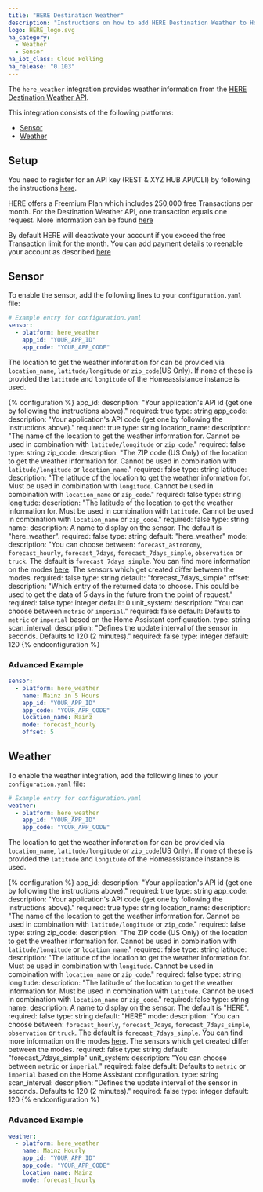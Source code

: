 ```yaml
---
title: "HERE Destination Weather"
description: "Instructions on how to add HERE Destination Weather to Home Assistant."
logo: HERE_logo.svg
ha_category:
  - Weather
  - Sensor
ha_iot_class: Cloud Polling
ha_release: "0.103"
---
```


The `here_weather` integration provides weather information from the [HERE Destination Weather API](https://developer.here.com/documentation/weather/dev_guide/topics/overview.html).

This integration consists of the following platforms:

- [Sensor](#sensor)
- [Weather](#weather)

## Setup

You need to register for an API key (REST & XYZ HUB API/CLI) by following the instructions [here](https://developer.here.com/documentation/weather/dev_guide/common/credentials.html).

HERE offers a Freemium Plan which includes 250,000 free Transactions per month. For the Destination Weather API, one transaction equals one request. More information can be found [here](https://developer.here.com/faqs#payment-subscription)

By default HERE will deactivate your account if you exceed the free Transaction limit for the month. You can add payment details to reenable your account as described [here](https://developer.here.com/faqs)

## Sensor

To enable the sensor, add the following lines to your `configuration.yaml` file:

```yaml
# Example entry for configuration.yaml
sensor:
  - platform: here_weather
    app_id: "YOUR_APP_ID"
    app_code: "YOUR_APP_CODE"
```

The location to get the weather information for can be provided via `location_name`, `latitude/longitude` or `zip_code`(US Only).
If none of these is provided the `latitude` and `longitude` of the Homeassistance instance is used.

{% configuration %}
app_id:
  description: "Your application's API id (get one by following the instructions above)."
  required: true
  type: string
app_code:
  description: "Your application's API code (get one by following the instructions above)."
  required: true
  type: string
location_name:
  description: "The name of the location to get the weather information for. Cannot be used in combination with `latitude/longitude` or `zip_code`."
  required: false
  type: string
zip_code:
  description: "The ZIP code (US Only) of the location to get the weather information for. Cannot be used in combination with `latitude/longitude` or `location_name`."
  required: false
  type: string
latitude:
  description: "The latitude of the location to get the weather information for. Must be used in combination with `longitude`. Cannot be used in combination with `location_name` or `zip_code`."
  required: false
  type: string
longitude:
  description: "The latitude of the location to get the weather information for. Must be used in combination with `latitude`. Cannot be used in combination with `location_name` or `zip_code`."
  required: false
  type: string
name:
  description: A name to display on the sensor. The default is "here_weather".
  required: false
  type: string
  default: "here_weather"
mode:
  description: "You can choose between: `forecast_astronomy`, `forecast_hourly`, `forecast_7days`, `forecast_7days_simple`, `observation` or `truck`. The default is `forecast_7days_simple`. You can find more information on the modes [here](https://developer.here.com/api-explorer/rest/auto_weather). The sensors which get created differ between the modes.
  required: false
  type: string
  default: "forecast_7days_simple"
offset:
  description: "Which entry of the returned data to choose. This could be used to get the data of 5 days in the future from the point of request."
  required: false
  type: integer
  default: 0
unit_system:
  description: "You can choose between `metric` or `imperial`."
  required: false
  default: Defaults to `metric` or `imperial` based on the Home Assistant configuration.
  type: string
scan_interval:
  description: "Defines the update interval of the sensor in seconds. Defaults to 120 (2 minutes)."
  required: false
  type: integer
  default: 120
{% endconfiguration %}

### Advanced Example

```yaml
sensor:
  - platform: here_weather
    name: Mainz in 5 Hours
    app_id: "YOUR_APP_ID"
    app_code: "YOUR_APP_CODE"
    location_name: Mainz
    mode: forecast_hourly
    offset: 5
```

## Weather

To enable the weather integration, add the following lines to your `configuration.yaml` file:

```yaml
# Example entry for configuration.yaml
weather:
  - platform: here_weather
    app_id: "YOUR_APP_ID"
    app_code: "YOUR_APP_CODE"
```

The location to get the weather information for can be provided via `location_name`, `latitude/longitude` or `zip_code`(US Only).
If none of these is provided the `latitude` and `longitude` of the Homeassistance instance is used.

{% configuration %}
app_id:
  description: "Your application's API id (get one by following the instructions above)."
  required: true
  type: string
app_code:
  description: "Your application's API code (get one by following the instructions above)."
  required: true
  type: string
location_name:
  description: "The name of the location to get the weather information for. Cannot be used in combination with `latitude/longitude` or `zip_code`."
  required: false
  type: string
zip_code:
  description: "The ZIP code (US Only) of the location to get the weather information for. Cannot be used in combination with `latitude/longitude` or `location_name`."
  required: false
  type: string
latitude:
  description: "The latitude of the location to get the weather information for. Must be used in combination with `longitude`. Cannot be used in combination with `location_name` or `zip_code`."
  required: false
  type: string
longitude:
  description: "The latitude of the location to get the weather information for. Must be used in combination with `latitude`. Cannot be used in combination with `location_name` or `zip_code`."
  required: false
  type: string
name:
  description: A name to display on the sensor. The default is "HERE".
  required: false
  type: string
  default: "HERE"
mode:
  description: "You can choose between: `forecast_hourly`, `forecast_7days`, `forecast_7days_simple`, `observation` or `truck`. The default is `forecast_7days_simple`. You can find more information on the modes [here](https://developer.here.com/api-explorer/rest/auto_weather). The sensors which get created differ between the modes.
  required: false
  type: string
  default: "forecast_7days_simple"
unit_system:
  description: "You can choose between `metric` or `imperial`."
  required: false
  default: Defaults to `metric` or `imperial` based on the Home Assistant configuration.
  type: string
scan_interval:
  description: "Defines the update interval of the sensor in seconds. Defaults to 120 (2 minutes)."
  required: false
  type: integer
  default: 120
{% endconfiguration %}

### Advanced Example

```yaml
weather:
  - platform: here_weather
    name: Mainz Hourly
    app_id: "YOUR_APP_ID"
    app_code: "YOUR_APP_CODE"
    location_name: Mainz
    mode: forecast_hourly
```